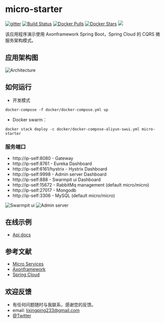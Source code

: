 # micro-starter
[![gitter](https://badges.gitter.im/trezor/community.svg)](https://gitter.im/micro-starter)
[![Build Status](https://travis-ci.org/sky233/micro-starter.svg?branch=master)](https://travis-ci.org/sky233/micro-starter)
[![Docker Pulls](https://img.shields.io/docker/pulls/sky233/config-service.svg)](https://hub.docker.com/r/sky233/config-service)
[![Docker Stars](https://img.shields.io/docker/stars/sky233/config-service.svg)](https://hub.docker.com/r/sky233/config-service)
[![](https://badge.imagelayers.io/sky233/config-service:latest.svg)](https://imagelayers.io/?images=sky233/config-service:latest)

该应用程序演示使用 Axonframework Spring Boot，Spring Cloud 的 CQRS 微服务架构模式。

## 应用架构图

![Architecture](https://github.com/sky233/micro-starter/blob/master/slides/architecture-01.png "Architecture")

## 如何运行
  * 开发模式
```` 
docker-compose -f docker/docker-compose.yml up
````
  * Docker swarm：
````  
docker stack deploy -c docker/docker-compose-aliyun-swui.yml micro-starter
````  

### 服务端口
  * http://ip-self:8080 - Gateway
  * http://ip-self:8761 - Eureka Dashboard
  * http://ip-self:6161/hystrix - Hystrix Dashboard
  * http://ip-self:9998 - Admin server Dashboard
  * http://ip-self:888 - Swarmpit ui Dashboard
  * http://ip-self:15672 - RabbitMq management (default micro/micro)
  * http://ip-self:27017 - Mongodb
  * http://ip-self:3306 - MySQL (default micro/micro)

![Swarmpit ui](https://github.com/sky233/micro-starter/blob/master/slides/swarmpit.png "Swarmpit ui")
![Admin server](https://github.com/sky233/micro-starter/blob/master/slides/adminserver.png "Admin server")

## 在线示例
  * [Api docs](https://sky233.github.io/micro-starter/1.0)
   
## 参考文献
  * [Micro Services](http://microservices.io/patterns/microservices.html)
  * [Axonframework](http://www.axonframework.org/)
  * [Spring Cloud](http://projects.spring.io/spring-cloud/)

## 欢迎反馈
  * 有任何问题随时与我联系，感谢您的反馈。 
  * email: lixingping233@gmail.com
  * [@Twitter](https://twitter.com/lixingping233)